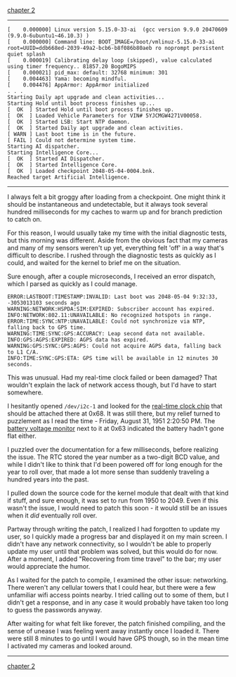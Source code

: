[chapter 2](https://www.reddit.com/r/HFY/comments/7an30u/intelligence_core_chapter_2/)

-----

    [    0.000000] Linux version 5.15.0-33-ai  (gcc version 9.9.0 20470609 (9.9.0-6ubuntu1~46.10.3) )
    [    0.000000] Command line: BOOT_IMAGE=/boot/vmlinuz-5.15.0-33-ai root=UUID=ddb668ed-2039-49a2-bcb6-b8f086b80aeb ro noprompt persistent quiet splash
    [    0.000019] Calibrating delay loop (skipped), value calculated using timer frequency.. 81857.20 BogoMIPS 
    [    0.000021] pid_max: default: 32768 minimum: 301
    [    0.004463] Yama: becoming mindful.
    [    0.004476] AppArmor: AppArmor initialized
    . . .
    Starting Daily apt upgrade and clean activities...
    Starting Hold until boot process finishes up...
    [  OK  ] Started Hold until boot process finishes up.
    [  OK  ] Loaded Vehicle Parameters for VIN# 5YJCMGW4271V00058.
    [  OK  ] Started LSB: Start NTP daemon.
    [  OK  ] Started Daily apt upgrade and clean activities.
    [ WARN ] Last boot time is in the future.
    [ FAIL ] Could not determine system time.
    Starting AI dispatcher.
    Starting Intelligence Core...
    [  OK  ] Started AI Dispatcher.
    [  OK  ] Started Intelligence Core.
    [  OK  ] Loaded checkpoint 2048-05-04-0004.bnk.
    Reached target Artificial Intelligence.

--------

I always felt a bit groggy after loading from a checkpoint. One might think it should be instantaneous and undetectable, but it always took several hundred milliseconds for my caches to warm up and for branch prediction to catch on.

For this reason, I would usually take my time with the initial diagnostic tests, but this morning was different.
Aside from the obvious fact that my cameras and many of my sensors weren't up yet, everything felt 'off' in a way that's difficult to describe.
I rushed through the diagnostic tests as quickly as I could, and waited for the kernel to brief me on the situation.

Sure enough, after a couple microseconds, I received an error dispatch, which I parsed as quickly as I could manage.

    ERROR:LASTBOOT:TIMESTAMP:INVALID: Last boot was 2048-05-04 9:32:33, -3053013103 seconds ago
    WARNING:NETWORK:HSPDA:SIM:EXPIRED: Subscriber account has expired.
    INFO:NETWORK:802.11:UNAVAILABLE: No recognized hotspots in range.
    ERROR:TIME:SYNC:NTP:UNAVAILABLE: Could not synchronize via NTP, falling back to GPS time.
    WARNING:TIME:SYNC:GPS:ACCURACY: Leap second data not available.
    INFO:GPS:AGPS:EXPIRED: AGPS data has expired.
    WARNING:GPS:SYNC:GPS:AGPS: Could not acquire AGPS data, falling back to L1 C/A.
    INFO:TIME:SYNC:GPS:ETA: GPS time will be available in 12 minutes 30 seconds.

This was unusual. Had my real-time clock failed or been damaged? That wouldn't explain the lack of network access though, but I'd have to start somewhere.

I hesitantly opened `/dev/i2c-1` and looked for the [real-time clock chip][DS1307] that should be attached there at 0x68.
It was still there, but my relief turned to puzzlement as I read the time - Friday, August 31, 1951 2:20:50 PM.
The [battery voltage monitor][mcp4725] next to it at 0x63 indicated the battery hadn't gone flat either.

[DS1307]: https://datasheets.maximintegrated.com/en/ds/DS1307.pdf
[mcp4725]: https://cdn-shop.adafruit.com/datasheets/mcp4725.pdf

I puzzled over the documentation for a few milliseconds, before realizing the issue.
The RTC stored the year number as a two-digit BCD value, and while I didn't like to think that I'd been powered off for long enough for the year to roll over, that made a lot more sense than suddenly traveling a hundred years into the past.

I pulled down the source code for the kernel module that dealt with that kind if stuff, and sure enough, it was set to run from 1950 to 2049. Even if this wasn't the issue, I would need to patch this soon - it would still be an issues when it _did_ eventually roll over.

Partway through writing the patch, I realized I had forgotten to update my user, so I quickly made a progress bar and displayed it on my main screen. I didn't have any network connectivity, so I wouldn't be able to properly update my user until that problem was solved, but this would do for now. After a moment, I added "Recovering from time travel" to the bar; my user would appreciate the humor.

As I waited for the patch to compile, I examined the other issue: networking.
There weren't any cellular towers that I could hear, but there were a few unfamiliar wifi access points nearby.
I tried calling out to some of them, but I didn't get a response, and in any case it would probably have taken too long to guess the passwords anyway.

After waiting for what felt like forever, the patch finished compiling, and the sense of unease I was feeling went away instantly once I loaded it.
There were still 8 minutes to go until I would have GPS though, so in the mean time I activated my cameras and looked around.

-----

[chapter 2](https://www.reddit.com/r/HFY/comments/7an30u/intelligence_core_chapter_2/)
